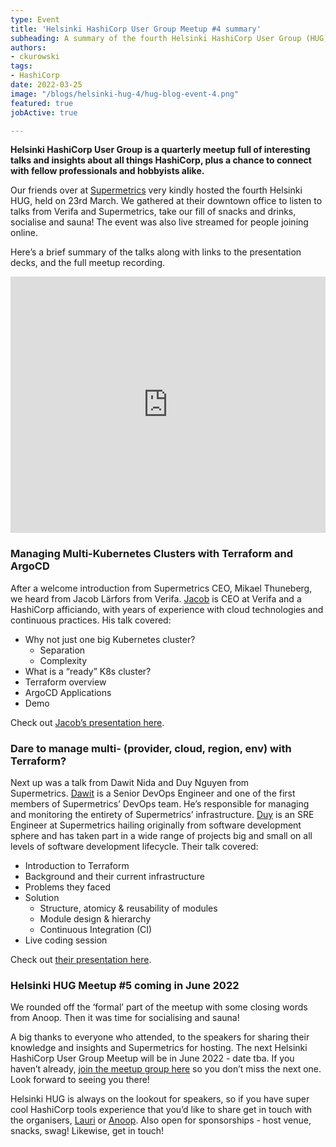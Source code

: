 ```yaml
---
type: Event
title: 'Helsinki HashiCorp User Group Meetup #4 summary'
subheading: A summary of the fourth Helsinki HashiCorp User Group (HUG) including presentations on Terraform, Kubernetes, and ArgoCD. 
authors:
- ckurowski
tags:
- HashiCorp
date: 2022-03-25
image: "/blogs/helsinki-hug-4/hug-blog-event-4.png"
featured: true
jobActive: true

---
```

**Helsinki HashiCorp User Group is a quarterly meetup full of interesting talks and insights about all things HashiCorp, plus a chance to connect with fellow professionals and hobbyists alike.**

Our friends over at [Supermetrics](https://supermetrics.com/) very kindly hosted the fourth Helsinki HUG, held on 23rd March. We gathered at their downtown office to listen to talks from Verifa and Supermetrics, take our fill of snacks and drinks, socialise and sauna! The event was also live streamed for people joining online.

Here’s a brief summary of the talks along with links to the presentation decks, and the full meetup recording.

<iframe width="100%" height="410" src="https://www.youtube.com/embed/9X82WKkxF5U" title="YouTube video player" frameborder="0" allow="accelerometer; autoplay; clipboard-write; encrypted-media; gyroscope; picture-in-picture" allowfullscreen></iframe>


### Managing Multi-Kubernetes Clusters with Terraform and ArgoCD

After a welcome introduction from Supermetrics CEO, Mikael Thuneberg, we heard from Jacob Lärfors from Verifa. [Jacob](https://www.linkedin.com/in/jlarfors/) is CEO at Verifa and a HashiCorp afficiando, with years of experience with cloud technologies and continuous practices. His talk covered:

- Why not just one big Kubernetes cluster?
    - Separation
    - Complexity
- What is a “ready” K8s cluster?
- Terraform overview
- ArgoCD Applications
- Demo

Check out [Jacob’s presentation here](https://drive.google.com/file/d/1occxI7BYliW0t0GHA6tXrqdT0BOBG8W6/view?usp=sharing).

### **Dare to manage multi- (provider, cloud, region, env) with Terraform?**

Next up was a talk from Dawit Nida and Duy Nguyen from Supermetrics. [Dawit](https://www.linkedin.com/in/dawitnida/) is a Senior DevOps Engineer and one of the first members of Supermetrics’ DevOps team. He’s responsible for managing and monitoring the entirety of Supermetrics’ infrastructure. [Duy](https://www.linkedin.com/in/duy-nguyen-527ba756/) is an SRE Engineer at Supermetrics hailing originally from software development sphere and has taken part in a wide range of projects big and small on all levels of software development lifecycle. Their talk covered:

- Introduction to Terraform
- Background and their current infrastructure
- Problems they faced
- Solution
    - Structure, atomicy & reusability of modules
    - Module design & hierarchy
    - Continuous Integration (CI)
- Live coding session

Check out [their presentation here](https://drive.google.com/file/d/11DXY69rO8oAg61u6qOs5eHWRL7CckPdO/view?usp=sharing).

### **Helsinki HUG Meetup #5 coming in June 2022**

We rounded off the ‘formal’ part of the meetup with some closing words from Anoop. Then it was time for socialising and sauna!

A big thanks to everyone who attended, to the speakers for sharing their knowledge and insights and Supermetrics for hosting. The next Helsinki HashiCorp User Group Meetup will be in June 2022 - date tba. If you haven’t already, [join the meetup group here](https://www.meetup.com/helsinki-hashicorp-user-group/) so you don’t miss the next one. Look forward to seeing you there!

Helsinki HUG is always on the lookout for speakers, so if you have super cool HashiCorp tools experience that you’d like to share get in touch with the organisers, [Lauri](https://www.linkedin.com/in/lauri-suomalainen/) or [Anoop](https://www.linkedin.com/in/anoopvijayan/). Also open for sponsorships - host venue, snacks, swag! Likewise, get in touch!